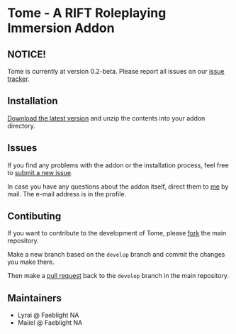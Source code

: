 Tome - A RIFT Roleplaying Immersion Addon
=========================================

## NOTICE!

Tome is currently at version 0.2-beta. Please report all issues on our [issue tracker](https://github.com/zhevron/Tome/issues).

## Installation

[Download the latest version](https://github.com/zhevron/Tome/archive/master.zip) and unzip the contents into your addon directory.

## Issues

If you find any problems with the addon or the installation process, feel free to [submit a new issue](https://github.com/zhevron/Tome/issues/new).

In case you have any questions about the addon itself, direct them to [me](https://github.com/zhevron) by mail. The e-mail address is in the profile.

## Contibuting

If you want to contribute to the development of Tome, please [fork](https://github.com/zhevron/Tome/fork) the main repository.

Make a new branch based on the `develop` branch and commit the changes you make there.

Then make a [pull request](https://github.com/zhevron/Tome/pulls) back to the `develop` branch in the main repository.

## Maintainers

* Lyrai @ Faeblight NA
* Maiiel @ Faeblight NA
